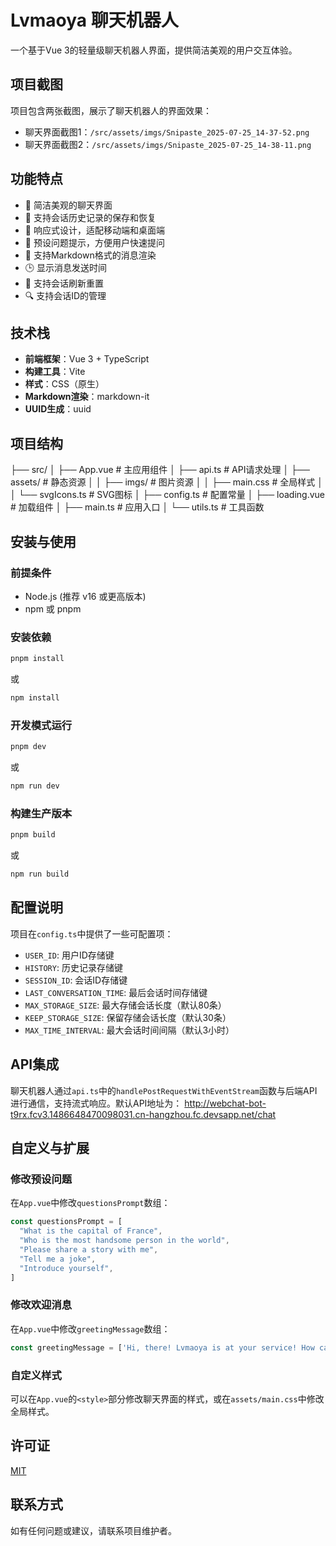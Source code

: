 # Lvmaoya 聊天机器人

一个基于Vue 3的轻量级聊天机器人界面，提供简洁美观的用户交互体验。

## 项目截图

项目包含两张截图，展示了聊天机器人的界面效果：

- 聊天界面截图1：`/src/assets/imgs/Snipaste_2025-07-25_14-37-52.png`
- 聊天界面截图2：`/src/assets/imgs/Snipaste_2025-07-25_14-38-11.png`

## 功能特点

- 💬 简洁美观的聊天界面
- 🔄 支持会话历史记录的保存和恢复
- 📱 响应式设计，适配移动端和桌面端
- 🎯 预设问题提示，方便用户快速提问
- 📝 支持Markdown格式的消息渲染
- 🕒 显示消息发送时间
- 🔄 支持会话刷新重置
- 🔍 支持会话ID的管理

## 技术栈

- **前端框架**：Vue 3 + TypeScript
- **构建工具**：Vite
- **样式**：CSS（原生）
- **Markdown渲染**：markdown-it
- **UUID生成**：uuid

## 项目结构
├── src/
│   ├── App.vue          # 主应用组件
│   ├── api.ts           # API请求处理
│   ├── assets/          # 静态资源
│   │   ├── imgs/        # 图片资源
│   │   ├── main.css     # 全局样式
│   │   └── svgIcons.ts  # SVG图标
│   ├── config.ts        # 配置常量
│   ├── loading.vue      # 加载组件
│   ├── main.ts          # 应用入口
│   └── utils.ts         # 工具函数


## 安装与使用

### 前提条件

- Node.js (推荐 v16 或更高版本)
- npm 或 pnpm

### 安装依赖

```bash
pnpm install
```

或

```bash
npm install
```

### 开发模式运行

```bash
pnpm dev
```

或

```bash
npm run dev
```

### 构建生产版本

```bash
pnpm build
```

或

```bash
npm run build
```

## 配置说明

项目在`config.ts`中提供了一些可配置项：

- `USER_ID`: 用户ID存储键
- `HISTORY`: 历史记录存储键
- `SESSION_ID`: 会话ID存储键
- `LAST_CONVERSATION_TIME`: 最后会话时间存储键
- `MAX_STORAGE_SIZE`: 最大存储会话长度（默认80条）
- `KEEP_STORAGE_SIZE`: 保留存储会话长度（默认30条）
- `MAX_TIME_INTERVAL`: 最大会话时间间隔（默认3小时）

## API集成

聊天机器人通过`api.ts`中的`handlePostRequestWithEventStream`函数与后端API进行通信，支持流式响应。默认API地址为：
http://webchat-bot-t9rx.fcv3.1486648470098031.cn-hangzhou.fc.devsapp.net/chat


## 自定义与扩展

### 修改预设问题

在`App.vue`中修改`questionsPrompt`数组：

```typescript
const questionsPrompt = [
  "What is the capital of France",
  "Who is the most handsome person in the world",
  "Please share a story with me",
  "Tell me a joke",
  "Introduce yourself",
]
```

### 修改欢迎消息

在`App.vue`中修改`greetingMessage`数组：

```typescript
const greetingMessage = ['Hi, there! Lvmaoya is at your service! How can I assist you today?'];
```

### 自定义样式

可以在`App.vue`的`<style>`部分修改聊天界面的样式，或在`assets/main.css`中修改全局样式。

## 许可证

[MIT](LICENSE)

## 联系方式

如有任何问题或建议，请联系项目维护者。